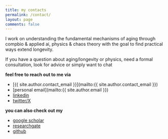 ```yaml
---
title: my contacts 
permalink: /contact/
layout: page
comments: false
---
```



I work on understanding the fundamental mechanisms of aging through compbio & applied ai, physics & chaos theory with the goal to find practical ways extend longevity.

If you have a question about aging/longevity or physics, need a formal consultation, look for advice or simply want to chat

**feel free to reach out to me via** <br>
- [{{ site.author.contact_email }}](mailto:{{ site.author.contact_email }})
- [personal email](mailto:{{ site.author.email }})
- [linkedin]({{site.author.linkedin}})
- [twitter/X]({{site.author.twitter}})

**you can also check out my** <br>
- [google scholar]({{site.author.scholar}})
- [researchgate]({{site.author.researchgate}})
- [github]({{site.author.github}})
